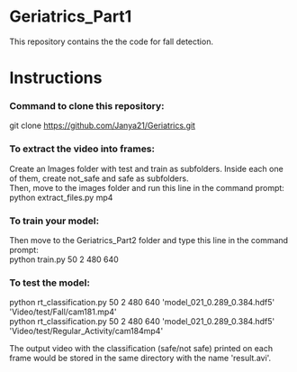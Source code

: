 # Geriatrics_Part1
This repository contains the the code for fall detection.

# Instructions

### Command to clone this repository: </br> 
git clone https://github.com/Janya21/Geriatrics.git </br>
 
### To extract the video into frames: </br> 
Create an Images folder with test and train as subfolders. Inside each one of them, create not_safe and safe as subfolders. </br>
Then, move to the images folder and run this line in the command prompt: </br>
python extract_files.py mp4
</br>
### To train your model: </br> 
Then move to the Geriatrics_Part2 folder and type this line in the command prompt: </br>
python train.py 50 2 480 640 </br>

### To test the model: </br> 
python rt_classification.py 50 2 480 640 'model_021_0.289_0.384.hdf5' 'Video/test/Fall/cam181.mp4' </br>
python rt_classification.py 50 2 480 640 'model_021_0.289_0.384.hdf5' 'Video/test/Regular_Activity/cam184mp4' </br>

The output video with the classification (safe/not safe) printed on each frame would be stored in the same directory with the name 'result.avi'.




